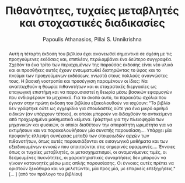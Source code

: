 ---
abstract: 'Αυτή η τέταρτη έκδοση του βιβλίου έχει ανανεωθεί σημαντικά σε σχέση με
  τις προηγούμενες εκδόσεις και, επιπλέον, περιλαμβάνει ένα δεύτερο συγγραφέα. Σχεδόν
  το ένα τρίτο των περιεχομένων της παρούσας έκδοσης είναι νέο υλικό και οι προσθήκες
  αυτές έχουν ενσωματωθεί διατηρώντας το ύφος και το πνεύμα των προηγούμενων εκδόσεων,
  γνωστά στους πολλούς αναγνώστες τους. Η βασική νοοτροπία και προσέγγιση παραμένουν
  οι ίδιες: Να αναπτυχθούν η θεωρία πιθανοτήτων και οι στοχαστικές διεργασίες ως επαγωγική
  επιστήμη και να παρουσιαστεί η θεωρία μέσω βασικών εφαρμογών που ενδιαφέρουν το
  μηχανικό. Για το σκοπό αυτό, τα παρακάτω σχόλια που έγιναν στην πρώτη έκδοση του
  βιβλίου εξακολουθούν να ισχύουν: "Το βιβλίο δεν γράφτηκε ούτε ως εγχειρίδιο για
  σπουδαστές ούτε για ένα μικρό αριθμό ειδικών (αν υπάρχουν τέτοιοι), οι οποίοι μπορούν
  να διδαχθούν το αντικείμενο από προχωρημένα μαθηματικά κείμενα. Γράφτηκε για την
  πλειοψηφία των μηχανικών και φυσικών, οι οποίοι διαθέτουν την απαραίτητη ωριμότητα
  για να εκτιμήσουν και να παρακολουθήσουν μία συνεπής παρουσίαση.... Υπάρχει μία
  προφανής έλλειψη συνέχειας μεταξύ των στοιχειωδών αρχών των πιθανοτήτων, όπως αυτές
  παρουσιάζονται σε εισαγωγικά μαθήματα και των εξειδικευμένων εννοιών που απαιτούνται
  στις σημερινές εφαρμογές.... Έννοιες όπως οι τυχαίες μεταβλητές, οι μετασχηματισμοί,
  οι αναμενόμενες τιμές, οι δεσμευμένες πυκνότητες, οι χαρακτηριστικές συναρτήσεις
  δεν μπορούν να γίνουν κατανοητές μέσω μιας απλής παρουσίασης. Οι έννοιες αυτές πρέπει
  να οριστούν ξεκάθαρα και να μελετώνται, μία προς μία, με επαρκείς επεξηγήσεις."
  [... ] (από τον πρόλογο του βιβλίου)'
author: Papoulis Athanasios, Pillai S. Unnikrishna
cover: https://static.eudoxus.gr/books/preview/68/cover-18549068.jpg
edition: 4η έκδ.
eudoxusid: '18549068'
isbn: 978-960-418-127-8
layout: bibtex
num_pages: '1232'
publisher: ΤΖΙΟΛΑ
ref: isbn_978_960_418_127_8
title: Πιθανότητες, τυχαίες μεταβλητές και στοχαστικές διαδικασίες
year: '2007'
---